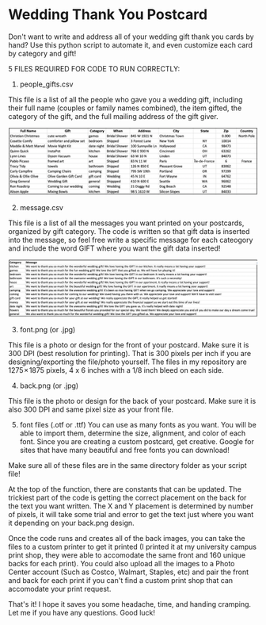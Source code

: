 # Wedding Thank You Postcard
Don't want to write and address all of your wedding gift thank you cards by hand? 
Use this python script to automate it, and even customize each card by category and gift!

5 FILES REQUIRED FOR CODE TO RUN CORRECTLY:

1. people_gifts.csv

This file is a list of all the people who gave you a wedding gift, including their full name (couples or family names combined), the item gifted, the category of the gift, and the full mailing address of the gift giver.

![people_gift template](https://github.com/nicoletucker21/wedding_thankyou_postcard/blob/master/people_gift_template.png)

2. message.csv

This file is a list of all the messages you want printed on your postcards, organized by gift category.
The code is written so that gift data is inserted into the message, so feel free write a specific message for each cateogory and include the word GIFT where you want the gift data inserted!

![message template](https://github.com/nicoletucker21/wedding_thankyou_postcard/blob/master/messages_template.png)

3. font.png (or .jpg)

This file is a photo or design for the front of your postcard. Make sure it is 300 DPI (best resolution for printing). That is 300 pixels per inch if you are designing/exporting the file/photo yourself. The files in my repository are 1275 × 1875 pixels, 4 x 6 inches with a 1/8 inch bleed on each side.

4. back.png (or .jpg)

This file is the photo or design for the back of your postcard. Make sure it is also 300 DPI and same pixel size as your front file.

5. font files (.otf or .ttf)
You can use as many fonts as you want. You will be able to import them, determine the size, alignment, and color of each font. Since you are creating a custom postcard, get creative. Google for sites that have many beautiful and free fonts you can download!

Make sure all of these files are in the same directory folder as your script file!

At the top of the function, there are constants that can be updated. The trickiest part of the code is getting the correct placement on the back for the text you want written. The X and Y placement is determined by number of pixels, it will take some trial and error to get the text just where you want it depending on your back.png design.


Once the code runs and creates all of the back images, you can take the files to a custom printer to get it printed (I printed it at my university campus print shop, they were able to accomodate the same front and 160 unique backs for each print). You could also upload all the images to a Photo Center account (Such as Costco, Walmart, Staples, etc) and pair the front and back for each print if you can't find a custom print shop that can accomodate your print request.

That's it! I hope it saves you some headache, time, and handing cramping. Let me if you have any questions. Good luck!
